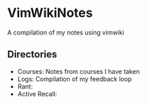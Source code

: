 # VimWikiNotes

A compilation of my notes using vimwiki

## Directories

- Courses: Notes from courses I have taken
- Logs: Compilation of my feedback loop
- Rant:
- Active Recall:
